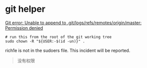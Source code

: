 # git helper



[Git error: Unable to append to .git/logs/refs/remotes/origin/master: Permission denied](https://stackoverflow.com/questions/2642836/git-error-unable-to-append-to-git-logs-refs-remotes-origin-master-permission)

```shell
# run this from the root of the git working tree
sudo chown -R "${USER:-$(id -un)}" .
```

rich1e is not in the sudoers file.  This incident will be reported.

> 没有权限

